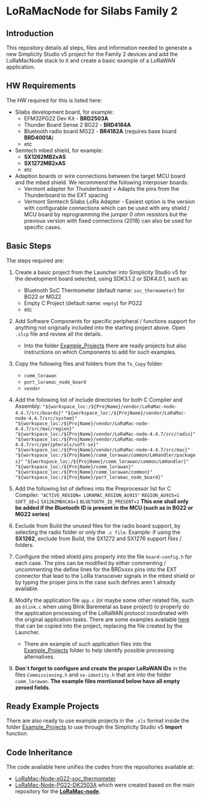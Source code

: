 
# LoRaMacNode for Silabs Family 2

## Introduction

This repository details all steps, files and information needed to generate a new Simplicity Studio v5 project for the Family 2 devices and add the LoRaMacNode stack to it and create a basic example of a LoRaWAN application.

## HW Requirements

The HW required for this is listed here:
-	Silabs development board, for example:
	-	EFM32PG22 Dev Kit - **BRD2503A**
	-	Thunder Board Sense 2 BG22 - **BRD4184A**
	-	Bluetooth radio board MG22 - **BR4182A** (requires base board **BRD4001A**)
	-	etc
-	Semtech mbed shield, for example:
	-	**SX1262MB2xAS**
	-	**SX1272MB2xAS**
	-	etc
-	Adaption boards or wire connections between the target MCU board and the mbed shield. We recommend the following interposer boards:
	-	Vermont adapter for Thunderboard > Adapts the pins from the Thunderboard to the EXT spacing
	-	Vermont Semtech Silabs LoRa Adapter - Easiest option is the version with configurable connections which can be used with any shield / MCU board by reprogramming the jumper 0 ohm resistors but the previous version with fixed connections (2018) can also be used for specific cases.

## Basic Steps

The steps required are:
1.  Create a basic project from the Launcher into Simplicity Studio v5 for the development board selected, using SDK3.1.2 or SDK4.0.1, such as:
	-	Bluetooth SoC Thermometer (default name: `soc_thermometer`) for BG22 or MG22
	-	Empty C Project (default name: `empty`) for PG22
	-	etc

2.  Add Software Components for specific peripheral / functions support for anything not originally included into the starting project above. Open `.slcp` file and review all the details.
	-	Into the folder [Example_Projects](https://github.com/VermontRep/LoRaMac-node_Silabs/Example_Projects) there are ready projects but also instructions on which Components to add for such examples.

3.	Copy the following files and folders from the `To_Copy` folder:
	-	`comm_lorawan`
	-	`port_loramac_node_board`
	-	`vendor`

4.	Add the following list of include directories for both C Compiler and Assembly:
	`"${workspace_loc:/${ProjName}/vendor/LoRaMac-node-4.4.7/src/boards}"`
	`"${workspace_loc:/${ProjName}/vendor/LoRaMac-node-4.4.7/src/system}"`
	`"${workspace_loc:/${ProjName}/vendor/LoRaMac-node-4.4.7/src/mac/region}"`
	`"${workspace_loc:/${ProjName}/vendor/LoRaMac-node-4.4.7/src/radio}"`
	`"${workspace_loc:/${ProjName}/vendor/LoRaMac-node-4.4.7/src/peripherals/soft-se}"`
	`"${workspace_loc:/${ProjName}/vendor/LoRaMac-node-4.4.7/src/mac}"`
	`"${workspace_loc:/${ProjName}/comm_lorawan/common/LmHandler/packages}"`
	`"${workspace_loc:/${ProjName}/comm_lorawan/common/LmHandler}"`
	`"${workspace_loc:/${ProjName}/comm_lorawan}"`
	`"${workspace_loc:/${ProjName}/comm_lorawan/common}"`
	`"${workspace_loc:/${ProjName}/port_loramac_node_board}"`

5.	Add the following list of defines into the Preprocessor list for C Compiler:
	`"ACTIVE_REGION= LORAMAC_REGION_AU915"`
	`REGION_AU915=1`
	`SOFT_SE=1`
	`SX1262MBXCAS=1`
	`BLUETOOTH_ID_PRESENT=1` **This one shall only be added if the Bluetooth ID is present in the MCU (such as in BG22 or MG22 series)**

6.	Exclude from Build the unused files for the radio board support, by selecting the radio folder or only the `.c file`.
	Example: if using the **SX1262**, exclude from Build, the SX1272 and SX1276 support files / folders.
	
7.	Configure the mbed shield pins properly into the file `board-config.h` for each case. The pins can be modified by either commenting / uncommenting the define lines for the BRDxxxx pins into the EXT connector that lead to the LoRa transceiver signals in the mbed shield or by typing the proper pins in the case such defines aren´t already available.

8.	Modify the application file `app.c` (or maybe some other related file, such as `blink.c` when using Blink Baremetal as base project) to properly do the application processing of the LoRaWAN protocol coordinated with the original application tasks. There are some examples available [here](https://github.com/VermontRep/Silabs_Series) that can be copied into the project, replacing the file created by the Launcher.
	-	There are example of such application files into the [Example_Projects](https://github.com/VermontRep/LoRaMac-node_Silabs/Example_Projects) folder to help identify possible processing alternatives.

9.	**Don´t forget to configure and create the proper LoRaWAN IDs** in the files `Commissioning.h` and `se-identity.h` that are into the folder `comm_lorawan`. **The example files mentioned below have all empty zeroed fields**.

## Ready Example Projects

There are also ready to use example projects in the `.sls` format inside the folder [Example_Projects](https://github.com/VermontRep/LoRaMac-node_Silabs/Examples_Projects) to use through the Simplicity Studio v5 **Import** function.

## Code Inheritance

The code available here unifies the codes from the repositories available at:
-	[LoRaMac-Node-xG22-soc_thermometer](https://github.com/udev-br/LoRaMac-Node-xG22-soc_thermometer)
-	[LoRaMac-Node-PG22-DK2503A](https://github.com/udev-br/LoRaMac-Node-PG22-DK2503A)
which were created based on the main repository for the [**LoRaMac-node**](https://github.com/Lora-net/LoRaMac-node).
